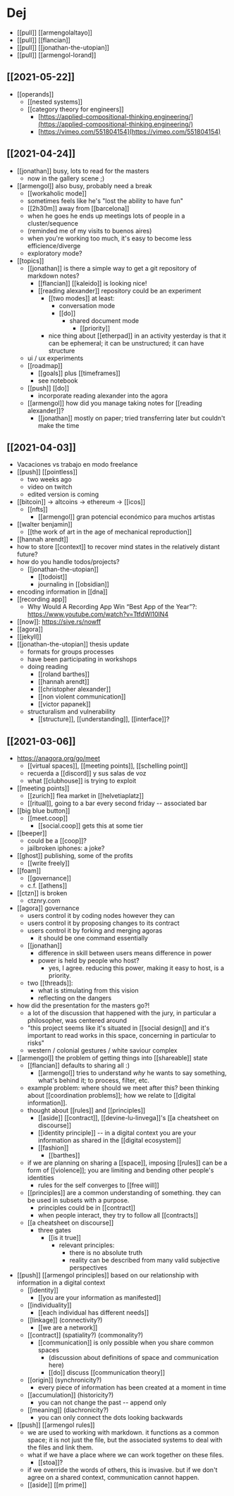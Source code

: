 # Dej

- [[pull]] [[armengolaltayo]]
- [[pull]] [[flancian]]
- [[pull]] [[jonathan-the-utopian]]
- [[pull]] [[armengol-lorand]]

## [[2021-05-22]]

- [[operands]]
	- [[nested systems]]
	- [[category theory for engineers]] 
		- [https://applied-compositional-thinking.engineering/](https://applied-compositional-thinking.engineering/)
		- [https://vimeo.com/551804154](https://vimeo.com/551804154)


## [[2021-04-24]]
- [[jonathan]] busy, lots to read for the masters
  - now in the gallery scene ;)
- [[armengol]] also busy, probably need a break
  - [[workaholic mode]]
  - sometimes feels like he's "lost the ability to have fun"
  - [[2h30m]] away from [[barcelona]]
  - when he goes he ends up meetings lots of people in a cluster/sequence
  - (reminded me of my visits to buenos aires)
  - when you're working too much, it's easy to become less efficience/diverge
  - exploratory mode?
- [[topics]]
  - [[jonathan]] is there a simple way to get a git repository of markdown notes?
    - [[flancian]] [[kaleido]] is looking nice!
    - [[reading alexander]] repository could be an experiment
      - [[two modes]] at least:
        - conversation mode
        - [[do]]
          - shared document mode
            - [[priority]]
      - nice thing about [[etherpad]] in an activity yesterday is that it can be ephemeral; it can be unstructured; it can have structure
  - ui / ux experiments
  - [[roadmap]]
    - [[goals]] plus [[timeframes]]
    - see notebook
  - [[push]] [[do]]
    - incorporate reading alexander into the agora
  - [[armengol]] how did you manage taking notes for [[reading alexander]]?
    - [[jonathan]] mostly on paper; tried transferring later but couldn't make the time

## [[2021-04-03]]
- Vacaciones vs trabajo en modo freelance
- [[push]] [[pointless]] 
  - two weeks ago
  - video on twitch
  - edited version is coming
- [[bitcoin]] -> altcoins -> ethereum -> [[icos]]
  - [[nfts]]
    - [[armengol]] gran potencial económico para muchos artistas
- [[walter benjamin]]
  - [[the work of art in the age of mechanical reproduction]]
- [[hannah arendt]]
- how to store [[context]] to recover mind states in the relatively distant future?
- how do you handle todos/projects?
  - [[jonathan-the-utopian]]
    - [[todoist]]
    - journaling in [[obsidian]]
- encoding information in [[dna]]
- [[recording app]]
  - Why Would A Recording App Win “Best App of the Year”?: https://www.youtube.com/watch?v=TtfdWl10lN4
- [[now]]: https://sive.rs/nowff
- [[agora]]
- [[jekyll]]
- [[jonathan-the-utopian]] thesis update
  - formats for groups processes
  - have been participating in workshops
  - doing reading
    - [[roland barthes]]
    - [[hannah arendt]]
    - [[christopher alexander]]
    - [[non violent communication]]
    - [[victor papanek]]
  - structuralism and vulnerability
    - [[structure]], [[understanding]], [[interface]]?

## [[2021-03-06]]
- <https://anagora.org/go/meet>
  - [[virtual spaces]], [[meeting points]], [[schelling point]]
  - recuerda a [[discord]] y sus salas de voz
  - what [[clubhouse]] is trying to exploit
- [[meeting points]]
  - [[zurich]] flea market in [[helvetiaplatz]]
  - [[ritual]], going to a bar every second friday -- associated bar
- [[big blue button]]
  - [[meet.coop]]
    - [[social.coop]] gets this at some tier
- [[beeper]]
  - could be a [[coop]]?
  - jailbroken iphones: a joke?
- [[ghost]] publishing, some of the profits 
  - [[write freely]]
- [[foam]]
  - [[governance]]
  - c.f. [[athens]]
- [[ctzn]] is broken
  - ctznry.com
- [[agora]] governance
  - users control it by coding nodes however they can
  - users control it by proposing changes to its contract
  - users control it by forking and merging agoras
    - it should be one command essentially
  - [[jonathan]]
    - difference in skill between users means difference in power
    - power is held by people who host?
      - yes, I agree. reducing this power, making it easy to host, is a priority.
  - two [[threads]]:
    - what is stimulating from this vision
    - reflecting on the dangers
- how did the presentation for the masters go?!
  - a lot of the discussion that happened with the jury, in particular a philosopher, was centered around 
  - "this project seems like it's situated in [[social design]] and it's important to read works in this space, concerning in particular to risks"
  - western / colonial gestures / white saviour complex
- [[armengol]] the problem of getting things into [[shareable]] state
  - [[flancian]] defaults to sharing all :)
    - [[armengol]] tries to understand *why* he wants to say something, what's behind it; to process, filter, etc.
  - example problem: where should we meet after this? been thinking about [[coordination problems]]; how we relate to [[digital information]].
  - thought about [[rules]] and [[principles]]
    - [[aside]] [[contract]], [[devine-lu-linvega]]'s [[a cheatsheet on discourse]]
    - [[identity principle]] -- in a digital context you are your information as shared in the [[digital ecosystem]]
    - [[fashion]]
      - [[barthes]]
  - if we are planning on sharing a [[space]], imposing [[rules]] can be a form of [[violence]]; you are limiting and bending other people's identities
    - rules for the self converges to [[free will]]
  - [[principles]] are a common understanding of something. they can be used in subsets with a purpose.
    - principles could be in [[contract]]
    - when people interact, they try to follow all [[contracts]]
  - [[a cheatsheet on discourse]]
    - three gates
      - [[is it true]]
        - relevant principles:
          - there is no absolute truth
          - reality can be described from many valid subjective perspectives
- [[push]] [[armengol principles]] based on our relationship with information in a digital context
  - [[identity]]
    - [[you are your information as manifested]]
  - [[individuality]]
    - [[each individual has different needs]]
  - [[linkage]] (connectivity?)
    - [[we are a network]]
  - [[contract]] (spatiality?) (commonality?)
    - [[communication]] is only possible when you share common spaces
      - (discussion about definitions of space and communication here)
      - [[do]] discuss [[communication theory]]
  - [[origin]] (synchronicity?)
    - every piece of information has been created at a moment in time
  - [[accumulation]] (historicity?)
    - you can not change the past -- append only
  - [[meaning]] (diachronicity?)
    - you can only connect the dots looking backwards
- [[push]] [[armengol rules]]
  - we are used to working with markdown. it functions as a common space; it is not just the file, but the associated systems to deal with the files and link them.
  - what if we have a place where we can work together on these files.
    - [[stoa]]?
  - if we override the words of others, this is invasive. but if we don't agree on a shared context, communication cannot happen.
  - [[aside]] [[m prime]]




